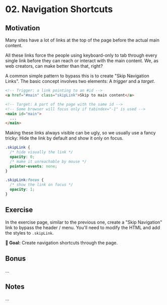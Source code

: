 # 02. Navigation Shortcuts

## Motivation

Many sites have a lot of links at the top of the page before the actual main content.

All these links force the people using keyboard-only to tab through every single link before they can reach or interact with the main content. We, as web creators, can make better than that, right?

A common simple pattern to bypass this is to create "Skip Navigation Links". The basic concept involves two elements: A _trigger_ and a _target_.

```html
<!-- Trigger: a link pointing to an #id -->
<a href="#main" class="skipLink">Skip to main content</a>

<!-- Target: A part of the page with the same id -->
<!-- Some browser will focus only if tabindex="-1" is used -->
<main id="main">
  ...
</main>
```

Making these links always visible can be ugly, so we usually use a fancy tricky: Hide the link by default and show it only on focus.

```css
.skipLink {
  /* hide visually the link */
  opacity: 0;
  /* make it unreachable by mouse */
  pointer-events: none;
}

.skipLink:focus {
  /* show the link on focus */
  opacity: 1;
}
```

## Exercise

In the exercise page, similar to the previous one, create a "Skip Navigation" link to bypass the header / menu. You'll need to modify the HTML and add the styles to `.skipLink`.

**🎯 Goal:** Create navigation shortcuts through the page.

## Bonus

...

## Notes

...
